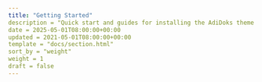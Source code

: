 ```yaml
---
title: "Getting Started"
description = "Quick start and guides for installing the AdiDoks theme on your preferred operating system."
date = 2025-05-01T08:00:00+00:00
updated = 2021-05-01T08:00:00+00:00
template = "docs/section.html"
sort_by = "weight"
weight = 1
draft = false
---
```

